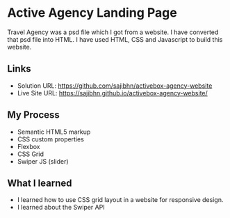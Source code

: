 
# Active Agency Landing Page

Travel Agency was a psd file which I got from a website. I have converted that psd file into HTML. I have used HTML, CSS and Javascript to build this website.

## Links

- Solution URL: https://github.com/sajibhn/activebox-agency-website
- Live Site URL: https://sajibhn.github.io/activebox-agency-website/

## My Process

- Semantic HTML5 markup
- CSS custom properties
- Flexbox
- CSS Grid
- Swiper JS (slider)

## What I learned
- I learned how to use  CSS grid layout in a website for responsive design.
- I learned about the Swiper API
